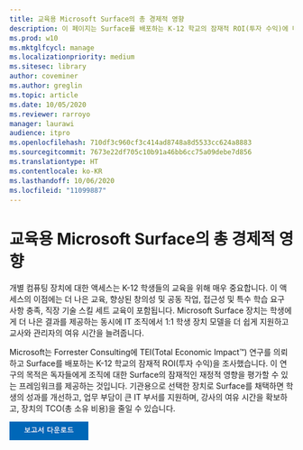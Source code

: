 ```yaml
---
title: 교육용 Microsoft Surface의 총 경제적 영향
description: 이 페이지는 Surface를 배포하는 K-12 학교의 잠재적 ROI(투자 수익)에 대한 Forrester Consulting 연구의 다운로드 가능한 PDF 파일을 제공합니다.
ms.prod: w10
ms.mktglfcycl: manage
ms.localizationpriority: medium
ms.sitesec: library
author: coveminer
ms.author: greglin
ms.topic: article
ms.date: 10/05/2020
ms.reviewer: rarroyo
manager: laurawi
audience: itpro
ms.openlocfilehash: 710df3c960cf3c414ad8748a8d5533cc624a8883
ms.sourcegitcommit: 7673e22df705c10b91a46bb6cc75a09debe7d856
ms.translationtype: HT
ms.contentlocale: ko-KR
ms.lasthandoff: 10/06/2020
ms.locfileid: "11099887"
---
```

# 교육용 Microsoft Surface의 총 경제적 영향

개별 컴퓨팅 장치에 대한 액세스는 K-12 학생들의 교육을 위해 매우 중요합니다. 이 액세스의 이점에는 더 나은 교육, 향상된 창의성 및 공동 작업, 접근성 및 특수 학습 요구 사항 충족, 직장 기술 스킬 세트 교육이 포함됩니다. Microsoft Surface 장치는 학생에게 더 나은 결과를 제공하는 동시에 IT 조직에서 1:1 학생 장치 모델을 더 쉽게 지원하고 교사와 관리자의 여유 시간을 늘려줍니다.

Microsoft는 Forrester Consulting에 TEI(Total Economic Impact&trade;) 연구를 의뢰하고 Surface를 배포하는 K-12 학교의 잠재적 ROI(투자 수익)을 조사했습니다. 이 연구의 목적은 독자들에게 조직에 대한 Surface의 잠재적인 재정적 영향을 평가할 수 있는 프레임워크를 제공하는 것입니다. 기관용으로 선택한 장치로 Surface를 채택하면 학생의 성과를 개선하고, 업무 부담이 큰 IT 부서를 지원하며, 강사의 여유 시간을 확보하고, 장치의 TCO(총 소유 비용)을 줄일 수 있습니다.

[![T교육용 Microsoft Surface의 총 경제적 영향](./images/download-report.png)](./media/forrester-tei-microsoft-surface-for-education.pdf)



